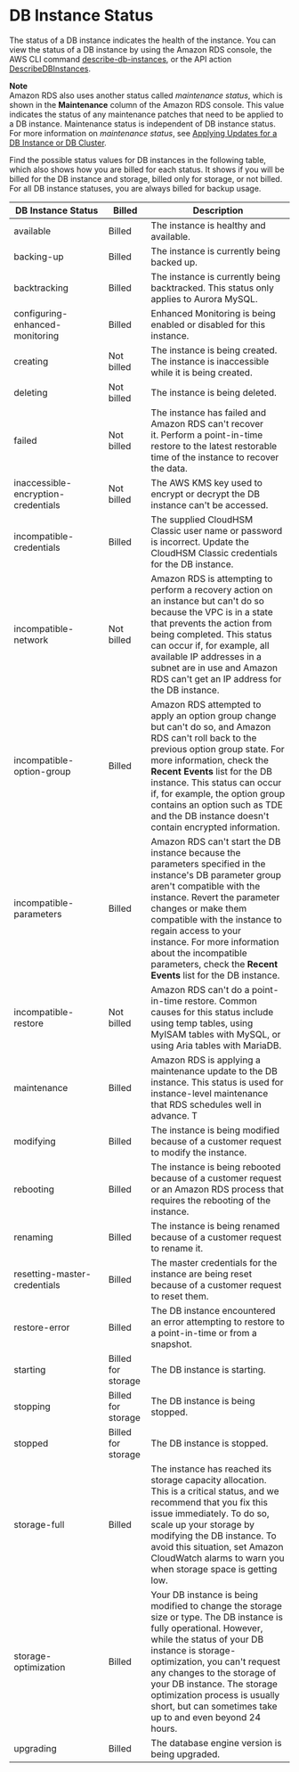 # DB Instance Status<a name="Overview.DBInstance.Status"></a>

The status of a DB instance indicates the health of the instance\. You can view the status of a DB instance by using the Amazon RDS console, the AWS CLI command [describe\-db\-instances](http://docs.aws.amazon.com/cli/latest/reference/rds/describe-db-instances.html), or the API action [DescribeDBInstances](http://docs.aws.amazon.com/AmazonRDS/latest/APIReference/API_DescribeDBInstances.html)\. 

**Note**  
Amazon RDS also uses another status called *maintenance status*, which is shown in the **Maintenance** column of the Amazon RDS console\. This value indicates the status of any maintenance patches that need to be applied to a DB instance\. Maintenance status is independent of DB instance status\. For more information on *maintenance status*, see [Applying Updates for a DB Instance or DB Cluster](USER_UpgradeDBInstance.Maintenance.md#USER_UpgradeDBInstance.OSUpgrades)\. 

Find the possible status values for DB instances in the following table, which also shows how you are billed for each status\. It shows if you will be billed for the DB instance and storage, billed only for storage, or not billed\. For all DB instance statuses, you are always billed for backup usage\.


| DB Instance Status | Billed  | Description | 
| --- | --- | --- | 
|  available  | Billed |  The instance is healthy and available\.  | 
|  backing\-up  | Billed |  The instance is currently being backed up\.  | 
| backtracking | Billed |  The instance is currently being backtracked\. This status only applies to Aurora MySQL\.  | 
|  configuring\-enhanced\-monitoring  | Billed |  Enhanced Monitoring is being enabled or disabled for this instance\.  | 
|  creating  | Not billed |  The instance is being created\. The instance is inaccessible while it is being created\.   | 
|  deleting  | Not billed |  The instance is being deleted\.  | 
|  failed  | Not billed |  The instance has failed and Amazon RDS can't recover it\. Perform a point\-in\-time restore to the latest restorable time of the instance to recover the data\.   | 
|  inaccessible\-encryption\-credentials  | Not billed |  The AWS KMS key used to encrypt or decrypt the DB instance can't be accessed\.   | 
|  incompatible\-credentials  | Billed |  The supplied CloudHSM Classic user name or password is incorrect\. Update the CloudHSM Classic credentials for the DB instance\.   | 
|  incompatible\-network  | Not billed |  Amazon RDS is attempting to perform a recovery action on an instance but can't do so because the VPC is in a state that prevents the action from being completed\. This status can occur if, for example, all available IP addresses in a subnet are in use and Amazon RDS can't get an IP address for the DB instance\.   | 
|  incompatible\-option\-group  | Billed |  Amazon RDS attempted to apply an option group change but can't do so, and Amazon RDS can't roll back to the previous option group state\. For more information, check the **Recent Events** list for the DB instance\. This status can occur if, for example, the option group contains an option such as TDE and the DB instance doesn't contain encrypted information\.   | 
|  incompatible\-parameters  | Billed |  Amazon RDS can't start the DB instance because the parameters specified in the instance's DB parameter group aren't compatible with the instance\. Revert the parameter changes or make them compatible with the instance to regain access to your instance\. For more information about the incompatible parameters, check the **Recent Events** list for the DB instance\.   | 
|  incompatible\-restore  | Not billed |  Amazon RDS can't do a point\-in\-time restore\. Common causes for this status include using temp tables, using MyISAM tables with MySQL, or using Aria tables with MariaDB\.   | 
|  maintenance  | Billed |  Amazon RDS is applying a maintenance update to the DB instance\. This status is used for instance\-level maintenance that RDS schedules well in advance\.  T  | 
|  modifying  | Billed |  The instance is being modified because of a customer request to modify the instance\.   | 
|  rebooting  | Billed |  The instance is being rebooted because of a customer request or an Amazon RDS process that requires the rebooting of the instance\.  | 
|  renaming  | Billed |  The instance is being renamed because of a customer request to rename it\.   | 
|  resetting\-master\-credentials  | Billed |  The master credentials for the instance are being reset because of a customer request to reset them\.  | 
|  restore\-error  | Billed |  The DB instance encountered an error attempting to restore to a point\-in\-time or from a snapshot\.  | 
|  starting  | Billed for storage |  The DB instance is starting\.  | 
|  stopping  | Billed for storage |  The DB instance is being stopped\.  | 
|  stopped  | Billed for storage |  The DB instance is stopped\.  | 
|  storage\-full  | Billed |  The instance has reached its storage capacity allocation\. This is a critical status, and we recommend that you fix this issue immediately\. To do so, scale up your storage by modifying the DB instance\. To avoid this situation, set Amazon CloudWatch alarms to warn you when storage space is getting low\.   | 
|  storage\-optimization  | Billed |  Your DB instance is being modified to change the storage size or type\. The DB instance is fully operational\. However, while the status of your DB instance is storage\-optimization, you can't request any changes to the storage of your DB instance\. The storage optimization process is usually short, but can sometimes take up to and even beyond 24 hours\.   | 
|  upgrading  | Billed |  The database engine version is being upgraded\.   | 